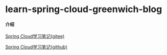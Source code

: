 # learn-spring-cloud-greenwich-blog

#### 介绍

[Spring Cloud学习笔记(gitee)](https://gitee.com/yuqihaha/learn-spring-cloud-greenwich-blog/wikis)

[Spring Cloud学习笔记(github)](https://github.com/yuqi141421/learn-spring-cloud-greenwich-blog/wiki)

